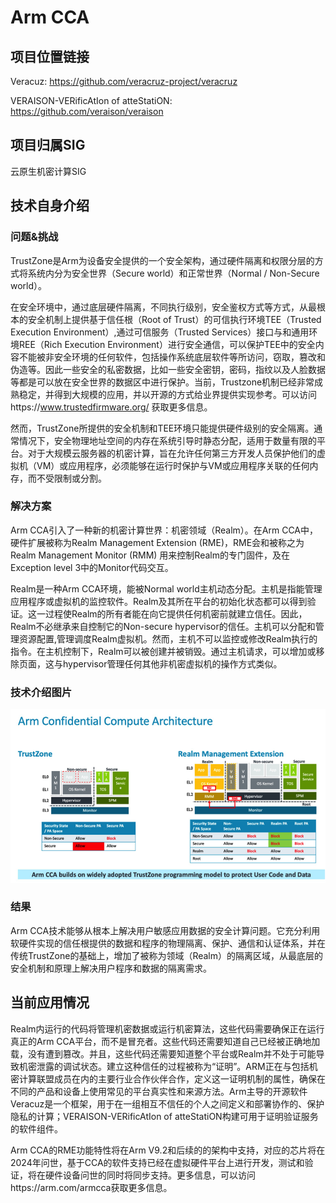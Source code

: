 # Arm CCA

## 项目位置链接

Veracuz: https://github.com/veracruz-project/veracruz

VERAISON-VERificAtIon of atteStatiON: https://github.com/veraison/veraison

## 项目归属SIG

云原生机密计算SIG

## 技术自身介绍

### 问题&挑战

TrustZone是Arm为设备安全提供的一个安全架构，通过硬件隔离和权限分层的方式将系统内分为安全世界（Secure world）和正常世界（Normal / Non-Secure world）。

在安全环境中，通过底层硬件隔离，不同执行级别，安全鉴权方式等方式，从最根本的安全机制上提供基于信任根（Root of Trust）的可信执行环境TEE（Trusted Execution Environment）,通过可信服务（Trusted Services）接口与和通用环境REE（Rich Execution Environment）进行安全通信，可以保护TEE中的安全内容不能被非安全环境的任何软件，包括操作系统底层软件等所访问，窃取，篡改和伪造等。因此一些安全的私密数据，比如一些安全密钥，密码，指纹以及人脸数据等都是可以放在安全世界的数据区中进行保护。当前，Trustzone机制已经非常成熟稳定，并得到大规模的应用，并以开源的方式给业界提供实现参考。可以访问https://www.trustedfirmware.org/ 获取更多信息。

然而，TrustZone所提供的安全机制和TEE环境只能提供硬件级别的安全隔离。通常情况下，安全物理地址空间的内存在系统引导时静态分配，适用于数量有限的平台。对于大规模云服务器的机密计算，旨在允许任何第三方开发人员保护他们的虚拟机（VM）或应用程序，必须能够在运行时保护与VM或应用程序关联的任何内存，而不受限制或分割。

### 解决方案

Arm CCA引入了一种新的机密计算世界：机密领域（Realm）。在Arm CCA中，硬件扩展被称为Realm Management Extension (RME)，RME会和被称之为Realm Management Monitor (RMM) 用来控制Realm的专门固件，及在Exception level 3中的Monitor代码交互。

Realm是一种Arm CCA环境，能被Normal world主机动态分配。主机是指能管理应用程序或虚拟机的监控软件。Realm及其所在平台的初始化状态都可以得到验证。这一过程使Realm的所有者能在向它提供任何机密前就建立信任。因此，Realm不必继承来自控制它的Non-secure hypervisor的信任。主机可以分配和管理资源配置,管理调度Realm虚拟机。然而，主机不可以监控或修改Realm执行的指令。在主机控制下，Realm可以被创建并被销毁。通过主机请求，可以增加或移除页面，这与hypervisor管理任何其他非机密虚拟机的操作方式类似。

### 技术介绍图片

![image.png](materials/imgs/arm_cca.png)

### 结果

Arm CCA技术能够从根本上解决用户敏感应用数据的安全计算问题。它充分利用软硬件实现的信任根提供的数据和程序的物理隔离、保护、通信和认证体系，并在传统TrustZone的基础上，增加了被称为领域（Realm）的隔离区域，从最底层的安全机制和原理上解决用户程序和数据的隔离需求。

## 当前应用情况

Realm内运行的代码将管理机密数据或运行机密算法，这些代码需要确保正在运行真正的Arm CCA平台，而不是冒充者。这些代码还需要知道自己已经被正确地加载，没有遭到篡改。并且，这些代码还需要知道整个平台或Realm并不处于可能导致机密泄露的调试状态。建立这种信任的过程被称为“证明”。ARM正在与包括机密计算联盟成员在内的主要行业合作伙伴合作，定义这一证明机制的属性，确保在不同的产品和设备上使用常见的平台真实性和来源方法。Arm主导的开源软件Veracuz是一个框架，用于在一组相互不信任的个人之间定义和部署协作的、保护隐私的计算；VERAISON-VERificAtIon of atteStatiON构建可用于证明验证服务的软件组件。

Arm CCA的RME功能特性将在Arm V9.2和后续的的架构中支持，对应的芯片将在2024年问世，基于CCA的软件支持已经在虚拟硬件平台上进行开发，测试和验证，将在硬件设备问世的同时将同步支持。更多信息，可以访问https://arm.com/armcca获取更多信息。